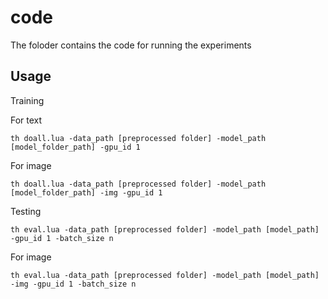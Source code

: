 # code

The foloder contains the code for running the experiments

## Usage

Training

For text
```
th doall.lua -data_path [preprocessed folder] -model_path [model_folder_path] -gpu_id 1
```

For image
```
th doall.lua -data_path [preprocessed folder] -model_path [model_folder_path] -img -gpu_id 1
```

Testing
```
th eval.lua -data_path [preprocessed folder] -model_path [model_path] -gpu_id 1 -batch_size n
```

For image
```
th eval.lua -data_path [preprocessed folder] -model_path [model_path] -img -gpu_id 1 -batch_size n 
```

